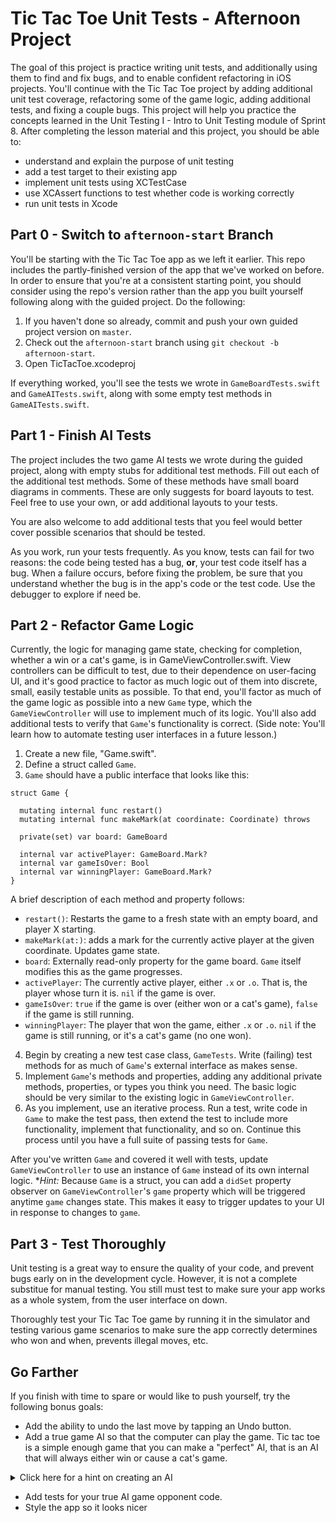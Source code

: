 # Tic Tac Toe Unit Tests - Afternoon Project

The goal of this project is practice writing unit tests, and additionally using them to find and fix bugs, and to enable confident refactoring in iOS projects. You'll continue with the Tic Tac Toe project by adding additional unit test coverage, refactoring some of the game logic, adding additional tests, and fixing a couple bugs. This project will help you practice the concepts learned in the Unit Testing I - Intro to Unit Testing module of Sprint 8. After completing the lesson material and this project, you should be able to:

- understand and explain the purpose of unit testing
- add a test target to their existing app
- implement unit tests using XCTestCase
- use XCAssert functions to test whether code is working correctly
- run unit tests in Xcode

## Part 0 - Switch to `afternoon-start` Branch

You'll be starting with the Tic Tac Toe app as we left it earlier. This repo includes the partly-finished version of the app that we've worked on before. In order to ensure that you're at a consistent starting point, you should consider using the repo's version rather than the app you built yourself following along with the guided project. Do the following:

1. If you haven't done so already, commit and push your own guided project version on `master`.
2. Check out the `afternoon-start` branch using `git checkout -b afternoon-start`.
3. Open TicTacToe.xcodeproj

If everything worked, you'll see the tests we wrote in `GameBoardTests.swift` and `GameAITests.swift`, along with some empty test methods in `GameAITests.swift`.

## Part 1 - Finish AI Tests

The project includes the two game AI tests we wrote during the guided project, along with empty stubs for additional test methods. Fill out each of the additional test methods. Some of these methods have small board diagrams in comments. These are only suggests for board layouts to test. Feel free to use your own, or add additional layouts to your tests.

You are also welcome to add additional tests that you feel would better cover possible scenarios that should be tested.

As you work, run your tests frequently. As you know, tests can fail for two reasons: the code being tested has a bug, **or**, your test code itself has a bug. When a failure occurs, before fixing the problem, be sure that you understand whether the bug is in the app's code or the test code. Use the debugger to explore if need be.

## Part 2 - Refactor Game Logic

Currently, the logic for managing game state, checking for completion, whether a win or a cat's game, is in GameViewController.swift. View controllers can be difficult to test, due to their dependence on user-facing UI, and it's good practice to factor as much logic out of them into discrete, small, easily testable units as possible. To that end, you'll factor as much of the game logic as possible into a new `Game` type, which the `GameViewController` will use to implement much of its logic. You'll also add additional tests to verify that `Game`'s functionality is correct. (Side note: You'll learn how to automate testing user interfaces in a future lesson.)

1. Create a new file, "Game.swift".
2. Define a struct called `Game`.
3. `Game` should have a public interface that looks like this:

```
struct Game {

  mutating internal func restart()
  mutating internal func makeMark(at coordinate: Coordinate) throws

  private(set) var board: GameBoard

  internal var activePlayer: GameBoard.Mark?
  internal var gameIsOver: Bool
  internal var winningPlayer: GameBoard.Mark?
}
```

A brief description of each method and property follows:

- `restart()`: Restarts the game to a fresh state with an empty board, and player X starting.
- `makeMark(at:)`: adds a mark for the currently active player at the given coordinate. Updates game state.
- `board`: Externally read-only property for the game board. `Game` itself modifies this as the game progresses.
- `activePlayer`: The currently active player, either `.x` or `.o`. That is, the player whose turn it is. `nil` if the game is over.
- `gameIsOver`: `true` if the game is over (either won or a cat's game), `false` if the game is still running.
- `winningPlayer`: The player that won the game, either `.x` or `.o`. `nil` if the game is still running, or it's a cat's game (no one won).

4. Begin by creating a new test case class, `GameTests`. Write (failing) test methods for as much of `Game`'s external interface as makes sense.
5. Implement `Game`'s methods and properties, adding any additional private methods, properties, or types you think you need. The basic logic should be very similar to the existing logic in `GameViewController`.
6. As you implement, use an iterative process. Run a test, write code in `Game` to make the test pass, then extend the test to include more functionality, implement that functionality, and so on. Continue this process until you have a full suite of passing tests for `Game`.

After you've written `Game` and covered it well with tests, update `GameViewController` to use an instance of `Game` instead of its own internal logic. **Hint:* Because `Game` is a struct, you can add a `didSet` property observer on `GameViewController`'s `game` property which will be triggered anytime `game` changes state. This makes it easy to trigger updates to your UI in response to changes to `game`.

## Part 3 - Test Thoroughly

Unit testing is a great way to ensure the quality of your code, and prevent bugs early on in the development cycle. However, it is not a complete substitue for manual testing. You still must test to make sure your app works as a whole system, from the user interface on down.

Thoroughly test your Tic Tac Toe game by running it in the simulator and testing various game scenarios to make sure the app correctly determines who won and when, prevents illegal moves, etc.

## Go Farther

If you finish with time to spare or would like to push yourself, try the following bonus goals:

- Add the ability to undo the last move by tapping an Undo button.
- Add a true game AI so that the computer can play the game. Tic tac toe is a simple enough game that you can make a "perfect" AI, that is an AI that will always either win or cause a cat's game.

<details>
  <summary>Click here for a hint on creating an AI</summary>
  You should investigate the use of the <a href="https://en.wikipedia.org/wiki/Minimax">Minimax</a> algorithm, which is a well-defined, classic algorithm that is well-suited to tic tac toe.
</details>

- Add tests for your true AI game opponent code.
- Style the app so it looks nicer
